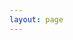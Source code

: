 ```yaml
---
layout: page
---
```

<script setup>
import {
  VPTeamPage,
  VPTeamPageTitle,
  VPTeamMembers,
  VPTeamPageSection
} from 'vitepress/theme'

const hqLeaders = [
	{
    avatar: '/2024/nyako.jpeg',
    name: '茂桑',
    title: '社长',
	},
	{
    avatar: '/avatar.png',
    name: '纱月Satsuki',
    title: '指导老师',
	},
]

const hqMembers = [
  {
    avatar: '/2024/quq.jpeg',
    name: '-QuQ-',
    title: '演音部部长',
    links: [
      { icon: 'github', link: 'https://github.com/shenxianovo' },
    ]
  },
  {
    avatar: '/2024/huihui.jpeg',
    name: '灰灰',
    title: '夏樱乐团团长',
  },
  {
    avatar: '/2024/wweiyi.jpeg',
    name: 'wweiyi',
    title: '暗部外联组组长',
  },
  {
    avatar: '/2024/chiya.jpeg',
    name: '风又千夜',
    title: '暗部线上组组长',
  },
  {
    avatar: '/avatar.png',
    name: 'YY',
    title: 'cos部部长',
  },
  {
    avatar: '/2024/elenia.jpeg',
    name: '埃兰伊亚-Elenia',
    title: 'cos部副部长',
  },
  {
    avatar: '/avatar.png',
    name: '树枝',
    title: '编辑部部长',
  },
  {
    avatar: '/avatar.png',
    name: '丝瓜炖汤',
    title: '编辑部美编',
  },
  {
    avatar: '/avatar.png',
    name: '西加尔',
    title: '演音部歌姬组组长',
  },
  {
    avatar: '/avatar.png',
    name: 'scapino',
    title: '演音部配音组组长',
  },
]
</script>

<VPTeamPage>
  <VPTeamPageTitle>
    <template #title>2024HQ</template>
    <!-- <template #lead>这是一段文字</template> -->
  </VPTeamPageTitle>
  <VPTeamMembers size="medium" :members="hqLeaders" />
  <VPTeamPageSection>
    <template #title>2024HQ成员</template>
    <!-- <template #lead>这是一段文字</template> -->
    <template #members>
      <VPTeamMembers size="small" :members="hqMembers" />
    </template>
  </VPTeamPageSection>
</VPTeamPage>